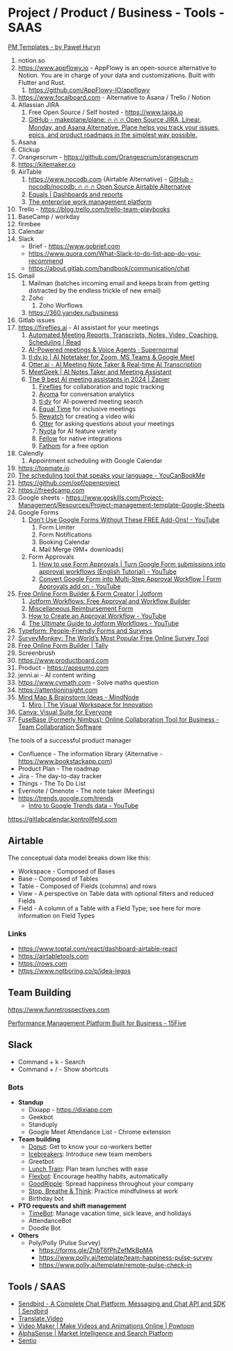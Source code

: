 # Project / Product / Business - Tools - SAAS

[PM Templates - by Paweł Huryn](https://www.productcompass.pm/p/templates)

1. notion.so
2. https://www.appflowy.io - AppFlowy is an open-source alternative to Notion. You are in charge of your data and customizations. Built with Flutter and Rust.
    1. https://github.com/AppFlowy-IO/appflowy
3. https://www.focalboard.com - Alternative to Asana / Trello / Notion
4. Atlassian JIRA
    1. Free Open Source / Self hosted - https://www.taiga.io
    2. [GitHub - makeplane/plane: 🔥 🔥 🔥 Open Source JIRA, Linear, Monday, and Asana Alternative. Plane helps you track your issues, epics, and product roadmaps in the simplest way possible.](https://github.com/makeplane/plane)
5. Asana
6. Clickup
7. Orangescrum - https://github.com/Orangescrum/orangescrum
8. https://kitemaker.co
9. AirTable
    1. https://www.nocodb.com (Airtable Alternative) - [GitHub - nocodb/nocodb: 🔥 🔥 🔥 Open Source Airtable Alternative](https://github.com/nocodb/nocodb)
    2. [Equals | Dashboards and reports](https://equals.com/report/)
    3. [The enterprise work management platform](https://www.smartsheet.com/)
10. Trello - https://blog.trello.com/trello-team-playbooks
11. BaseCamp / workday
12. firmbee
13. Calendar
14. Slack
    - Brief - https://www.gobrief.com
    - https://www.quora.com/What-Slack-to-do-list-app-do-you-recommend
    - https://about.gitlab.com/handbook/communication/chat
15. Gmail
      1. Mailman (batches incoming email and keeps brain from getting distracted by the endless trickle of new email)
      2. Zoho
            1. Zoho Worflows
      3. https://360.yandex.ru/business
16. Gitlab issues
17. https://fireflies.ai - AI assistant for your meetings
    1. [Automated Meeting Reports, Transcripts, Notes, Video, Coaching, Scheduling | Read](https://www.read.ai/)
    2. [AI-Powered meetings & Voice Agents · Supernormal](https://www.supernormal.com/)
    3. [tl;dv.io | AI Notetaker for Zoom, MS Teams & Google Meet](https://tldv.io/)
    4. [Otter.ai - AI Meeting Note Taker & Real-time AI Transcription](https://otter.ai/)
    5. [MeetGeek | AI Notes Taker and Meeting Assistant](https://meetgeek.ai/)
    6. [The 9 best AI meeting assistants in 2024 | Zapier](https://zapier.com/blog/best-ai-meeting-assistant/)
	    1. [Fireflies](https://zapier.com/blog/best-ai-meeting-assistant/#fireflies) for collaboration and topic tracking
	    2. [Avoma](https://zapier.com/blog/best-ai-meeting-assistant/#avoma) for conversation analytics
	    3. [tl;dv](https://zapier.com/blog/best-ai-meeting-assistant/#tldv) for AI-powered meeting search
	    4. [Equal Time](https://zapier.com/blog/best-ai-meeting-assistant/#equal-time) for inclusive meetings
	    5. [Rewatch](https://zapier.com/blog/best-ai-meeting-assistant/#rewatch) for creating a video wiki
	    6. [Otter](https://zapier.com/blog/best-ai-meeting-assistant/#otter) for asking questions about your meetings
	    7. [Nyota](https://zapier.com/blog/best-ai-meeting-assistant/#nyota) for AI feature variety
	    8. [Fellow](https://zapier.com/blog/best-ai-meeting-assistant/#fellow) for native integrations
	    9. [Fathom](https://zapier.com/blog/best-ai-meeting-assistant/#fathom) for a free option
18. Calendly
    1. Appointment scheduling with Google Calendar
19. https://topmate.io
20. [The scheduling tool that speaks your language - YouCanBookMe](https://youcanbook.me/)
21. https://github.com/opf/openproject
22. https://freedcamp.com
23. Google sheets - https://www.goskills.com/Project-Management/Resources/Project-management-template-Google-Sheets
24. Google Forms
	1. [Don’t Use Google Forms Without These FREE Add-Ons! - YouTube](https://www.youtube.com/watch?v=XMjWyJLVWCs&ab_channel=Simpletivity)
		1. Form Limiter
		2. Form Notifications
		3. Booking Calendar
		4. Mail Merge (9M+ downloads)
	2. Form Approvals
		1. [How to use Form Approvals | Turn Google Form submissions into approval workflows (English Tutorial) - YouTube](https://www.youtube.com/watch?v=eXdbUwzqI6s&t=3s&ab_channel=FormApprovals)
		2. [Convert Google Form into Multi-Step Approval Workflow | Form Approvals add on - YouTube](https://www.youtube.com/watch?v=pnGKv3WkHTo&ab_channel=KewalKishan-AutomateBusiness)
25. [Free Online Form Builder & Form Creator | Jotform](https://www.jotform.com)
	1. [Jotform Workflows: Free Approval and Workflow Builder](https://www.jotform.com/products/workflows/)
	2. [Miscellaneous Reimbursement Form](https://www.jotform.com/build/243022939651457?s=templates)
	3. [How to Create an Approval Workflow - YouTube](https://www.youtube.com/watch?v=WbRZwtadKlc&ab_channel=Jotform)
	4. [The Ultimate Guide to Jotform Workflows - YouTube](https://www.youtube.com/watch?v=EMt8Px9F0yU&ab_channel=Jotform)
26. [Typeform: People-Friendly Forms and Surveys](https://www.typeform.com/)
27. [SurveyMonkey: The World’s Most Popular Free Online Survey Tool](https://www.surveymonkey.com/)
28. [Free Online Form Builder | Tally](https://tally.so/)
29. Screenbrush
30. https://www.productboard.com
31. Product - https://appsumo.com
32. jenni.ai - AI content writing
33. https://www.cymath.com - Solve maths question
34. https://attentioninsight.com
35. [Mind Map & Brainstorm Ideas - MindNode](https://www.mindnode.com/)
    1. [Miro | The Visual Workspace for Innovation](https://miro.com/)
36. [Canva: Visual Suite for Everyone](https://www.canva.com)
37. [FuseBase (Formerly Nimbus): Online Collaboration Tool for Business - Team Collaboration Software](https://nimbusweb.me/)

The tools of a successful product manager

- Confluence - The information library (Alternative - https://www.bookstackapp.com)
- Product Plan - The roadmap
- Jira - The day-to-day tracker
- Things - The To Do List
- Evernote / Onenote - The note taker (Meetings)
- https://trends.google.com/trends
   	- [Intro to Google Trends data - YouTube](https://www.youtube.com/watch?v=G76OomPTrE0)

https://gitlabcalendar.kontrollfeld.com

## Airtable

The conceptual data model breaks down like this:

- Workspace - Composed of Bases
- Base - Composed of Tables
- Table - Composed of Fields (columns) and rows
- View - A perspective on Table data with optional filters and reduced Fields
- Field - A column of a Table with a Field Type; see here for more information on Field Types

### Links

- https://www.toptal.com/react/dashboard-airtable-react
- https://airtabletools.com
- https://rows.com
- https://www.notboring.co/p/idea-legos

## Team Building

https://www.funretrospectives.com

[Performance Management Platform Built for Business - 15Five](https://www.15five.com/)

## Slack

- Command + k - Search
- Command + / - Show shortcuts

### Bots

- **Standup**
    - Dixiapp - https://dixiapp.com
    - Geekbot
    - Standuply
    - Google Meet Attendance List - Chrome extension
- **Team building**
    - [Donut](https://zapier.com/blog/best-free-slack-apps/#donut): Get to know your co-workers better
    - [Icebreakers](https://zapier.com/blog/best-free-slack-apps/#icebreakers): Introduce new team members
    - Greetbot
    - [Lunch Train](https://zapier.com/blog/best-free-slack-apps/#lunchtrain): Plan team lunches with ease
    - [Flexbot](https://zapier.com/blog/best-free-slack-apps/#flexbot): Encourage healthy habits, automatically
    - [GoodRipple](https://zapier.com/blog/best-free-slack-apps/#goodripple): Spread happiness throughout your company
    - [Stop, Breathe & Think](https://zapier.com/blog/best-free-slack-apps/#stopbreathethink): Practice mindfulness at work
    - Birthday bot
- **PTO requests and shift management**
    - [TimeBot](https://zapier.com/blog/best-free-slack-apps/#timebot): Manage vacation time, sick leave, and holidays
    - AttendanceBot
    - Doodle Bot
- **Others**
    - Poly/Polly (Pulse Survey)
        - https://forms.gle/ZhbT6fPhZefMkBpMA
        - https://www.polly.ai/template/team-happiness-pulse-survey
        - https://www.polly.ai/template/remote-pulse-check-in

## Tools / SAAS

- [Sendbird - A Complete Chat Platform, Messaging and Chat API and SDK | Sendbird](https://sendbird.com/)
- [Translate.Video](https://www.translate.video/)
- [Video Maker | Make Videos and Animations Online | Powtoon](https://www.powtoon.com/)
- [AlphaSense | Market Intelligence and Search Platform](https://www.alpha-sense.com/)
- [Sentio](https://www.sentio.xyz/)
